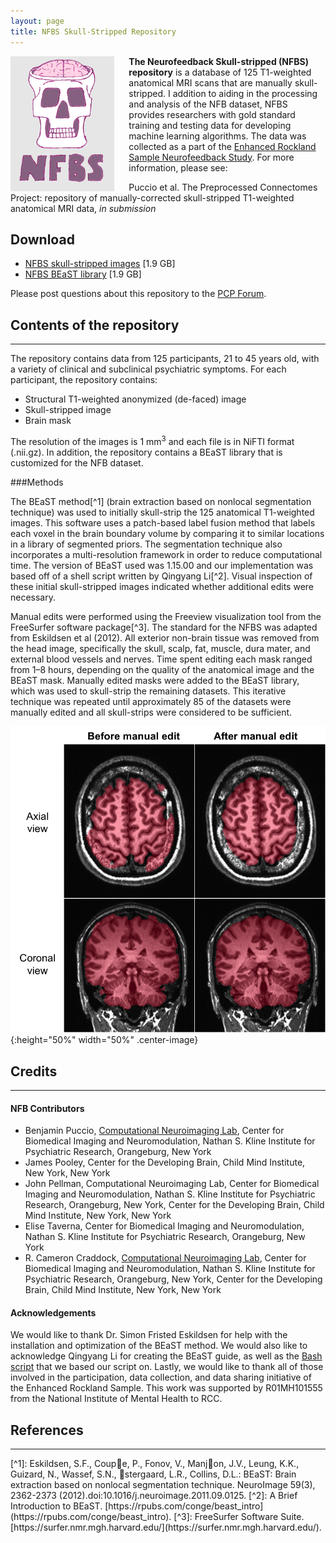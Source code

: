 ```yaml
---
layout: page
title: NFBS Skull-Stripped Repository
---
```

<p><img style="float: left;margin:0 23px 0 0" src="images/logo.png" width="33%" height="33%" /></p>

**The Neurofeedback Skull-stripped (NFBS) repository** is a database of 125 T1-weighted anatomical MRI scans that are manually skull-stripped. I addition to aiding in the processing and analysis of the NFB dataset, NFBS provides researchers with gold standard training and testing data for developing machine learning algorithms. The data was collected as a part of the [Enhanced Rockland Sample Neurofeedback Study](http://fcon_1000.projects.nitrc.org/indi/enhanced/).
For more information, please see:

Puccio et al. The Preprocessed Connectomes Project: repository of manually-corrected skull-stripped T1-weighted anatomical MRI data, *in submission*

## Download
- [NFBS skull-stripped images](https://fcp-indi.s3.amazonaws.com/data/Projects/RocklandSample/NFBS_Dataset.tar.gz) [1.9 GB]
- [NFBS BEaST library](https://fcp-indi.s3.amazonaws.com/data/Projects/RocklandSample/NFBS_BEaST_Library.tar) [1.9 GB]

Please post questions about this repository to the [PCP Forum](https://groups.google.com/forum/#!forum/pcp_forum).
<br>

## Contents of the repository
<hr>

The repository contains data from 125 participants, 21 to 45 years old, with a variety of clinical and subclinical psychiatric symptoms. For each participant, the repository contains:

- Structural T1-weighted anonymized (de-faced) image
- Skull-stripped image
- Brain mask

The resolution of the images is 1 mm<sup>3</sup> and each file is in NiFTI format (.nii.gz). In addition, the repository contains a BEaST library that is customized for the NFB dataset.


###Methods

The BEaST method[^1] (brain extraction based on nonlocal segmentation technique) was used to initially skull-strip the 125 anatomical T1-weighted images. This software uses a patch-based label fusion method that labels each voxel in the brain boundary volume by comparing it to similar locations in a library of segmented priors. The segmentation technique also incorporates a multi-resolution framework in order to reduce computational time. The version of BEaST used was 1.15.00 and our implementation was based off of a shell script written by Qingyang Li[^2]. Visual inspection of these initial skull-stripped images indicated whether additional edits were necessary.

Manual edits were performed using the Freeview visualization tool from the FreeSurfer software package[^3]. The standard for the NFBS was adapted from Eskildsen et al (2012). All exterior non-brain tissue was removed from the head image, specifically the skull, scalp, fat, muscle, dura mater, and external blood vessels and nerves. Time spent editing each mask ranged from 1–8 hours, depending on the quality of the anatomical image and the BEaST mask. Manually edited masks were added to the BEaST library, which was used to skull-strip the remaining datasets. This iterative technique was repeated until approximately 85 of the datasets were manually edited and all skull-strips were considered to be sufficient.

![edit](images/edit.png){:height="50%" width="50%" .center-image}

## Credits
<hr>

#### NFB Contributors
- Benjamin Puccio, [Computational Neuroimaging Lab](http://computational-neuroimaging-lab.org), Center for Biomedical Imaging and Neuromodulation, Nathan S. Kline Institute for Psychiatric Research, Orangeburg, New York
- James Pooley, Center for the Developing Brain, Child Mind Institute, New York, New York
- John Pellman, Computational Neuroimaging Lab, Center for Biomedical Imaging and Neuromodulation, Nathan S. Kline Institute for Psychiatric Research, Orangeburg, New York, Center for the Developing Brain, Child Mind Institute, New York, New York
- Elise Taverna, Center for Biomedical Imaging and Neuromodulation, Nathan S. Kline Institute for Psychiatric Research, Orangeburg, New York
- R. Cameron Craddock, [Computational Neuroimaging Lab](http://computational-neuroimaging-lab.org), Center for Biomedical Imaging and Neuromodulation, Nathan S. Kline Institute for Psychiatric Research, Orangeburg, New York, Center for the Developing Brain, Child Mind Institute, New York, New York

#### Acknowledgements
We would like to thank Dr. Simon Fristed Eskildsen for help with the installation and optimization of the BEaST method. We would also like to acknowledge Qingyang Li for creating the BEaST guide, as well as the [Bash script](https://rpubs.com/conge/beast_intro) that we based our script on. Lastly, we would like to thank all of those involved in the participation, data collection, and data sharing initiative of the Enhanced Rockland Sample. This work was supported by R01MH101555 from the National Institute of Mental Health to RCC.


## References
<hr>
[^1]: Eskildsen, S.F., Coupe, P., Fonov, V., Manjon, J.V., Leung, K.K., Guizard, N., Wassef, S.N., stergaard, L.R., Collins, D.L.: BEaST: Brain extraction based on nonlocal segmentation technique. NeuroImage 59(3), 2362-2373 (2012).doi:10.1016/j.neuroimage.2011.09.0125.
[^2]: A Brief Introduction to BEaST. [https://rpubs.com/conge/beast_intro](https://rpubs.com/conge/beast_intro).
[^3]: FreeSurfer Software Suite. [https://surfer.nmr.mgh.harvard.edu/](https://surfer.nmr.mgh.harvard.edu/).
